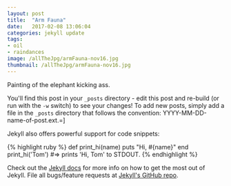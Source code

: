 ```yaml
---
layout: post
title:  "Arm Fauna"
date:   2017-02-08 13:06:04
categories: jekyll update
tags: 
- oil 
- raindances 
image: /allTheJpg/armFauna-nov16.jpg
thumbnail: /allTheJpg/armFauna-nov16.jpg
---
```


Painting of the elephant kicking ass. 

You'll find this post in your `_posts` directory - edit this post and re-build (or run with the `-w` switch) to see your changes!
To add new posts, simply add a file in the `_posts` directory that follows the convention: YYYY-MM-DD-name-of-post.ext.=]

Jekyll also offers powerful support for code snippets:

{% highlight ruby %}
def print_hi(name)
  puts "Hi, #{name}"
end
print_hi('Tom')
#=> prints 'Hi, Tom' to STDOUT.
{% endhighlight %}

Check out the [Jekyll docs][jekyll] for more info on how to get the most out of Jekyll. File all bugs/feature requests at [Jekyll's GitHub repo][jekyll-gh].

[jekyll-gh]: https://github.com/mojombo/jekyll
[jekyll]:    http://jekyllrb.com
